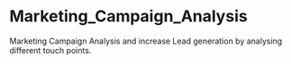 # Marketing_Campaign_Analysis
Marketing Campaign Analysis and increase Lead generation by analysing different touch points.
